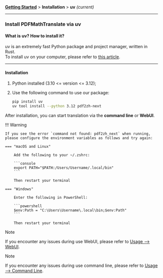 <!-- CHUNK ID: chunk_23005398  CHUNK TYPE: paragraph START_LINE:1 -->
[**Getting Started**](./getting-started.md) > **Installation** > **uv** _(current)_

<!-- CHUNK ID: h_rule_9c144835  CHUNK TYPE: h_rule START_LINE:3 -->
---

<!-- CHUNK ID: chunk_D43EE31C  CHUNK TYPE: header START_LINE:5 -->
### Install PDFMathTranslate via uv

<!-- CHUNK ID: chunk_1BF9C99B  CHUNK TYPE: header START_LINE:7 -->
#### What is uv? How to install it?

<!-- CHUNK ID: chunk_8963BEA0  CHUNK TYPE: paragraph START_LINE:9 -->
uv is an extremely fast Python package and project manager, written in Rust.
<br>
To install uv on your computer, please refer to [this article](https://docs.astral.sh/uv/getting-started/installation/).

<!-- CHUNK ID: h_rule_c8e0769e  CHUNK TYPE: h_rule START_LINE:13 -->
---

<!-- CHUNK ID: chunk_6EBC627B  CHUNK TYPE: header START_LINE:15 -->
#### Installation

<!-- CHUNK ID: chunk_05BD0E93  CHUNK TYPE: list START_LINE:17 -->
1. Python installed (3.10 <= version <= 3.12);

2. Use the following command to use our package:

    ```bash
    pip install uv
    uv tool install --python 3.12 pdf2zh-next
    ```

<!-- CHUNK ID: chunk_74F9EC5E  CHUNK TYPE: paragraph START_LINE:26 -->
After installation, you can start translation via the **command line** or **WebUI**.

<!-- CHUNK ID: chunk_747DC3A8  CHUNK TYPE: callout_mkdocs START_LINE:28 -->
!!! Warning

    If you see the error `command not found: pdf2zh_next` when running, please configure the environment variables as follows and try again:

    === "macOS and Linux"

        Add the following to your ~/.zshrc:

        ```console
        export PATH="$PATH:/Users/Username/.local/bin"
        ```

        Then restart your terminal

    === "Windows"

        Enter the following in PowerShell:

        ```powershell
        $env:Path = "C:\Users\Username\.local\bin;$env:Path"
        ```

        Then restart your terminal

<!-- CHUNK ID: chunk_C86DFF6A  CHUNK TYPE: blockquote START_LINE:52 -->
> [!NOTE]
> If you encounter any issues during use WebUI, please refer to [Usage --> WebUI](./USAGE_webui.md).

> [!NOTE]
> If you encounter any issues during use command line, please refer to [Usage --> Command Line](./USAGE_commandline.md).
